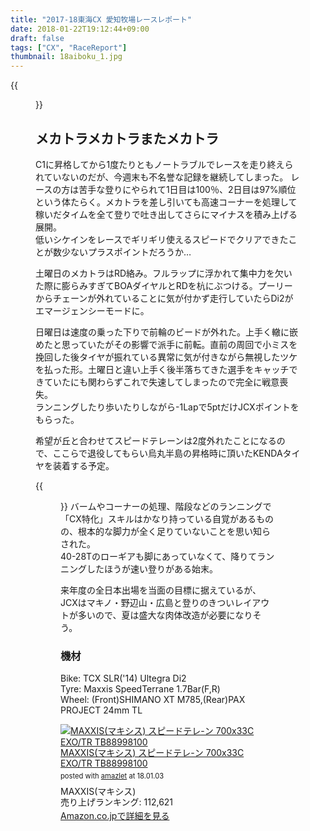 ```yaml
---
title: "2017-18東海CX 愛知牧場レースレポート"
date: 2018-01-22T19:12:44+09:00
draft: false
tags: ["CX", "RaceReport"]
thumbnail: 18aiboku_1.jpg
---
```

{{<figure src="18aiboku_1.jpg">}}
## メカトラメカトラまたメカトラ

C1に昇格してから1度たりともノートラブルでレースを走り終えられていないのだが、今週末も不名誉な記録を継続してしまった。
レースの方は苦手な登りにやられて1日目は100％、2日目は97%順位という体たらく。メカトラを差し引いても高速コーナーを処理して稼いだタイムを全て登りで吐き出してさらにマイナスを積み上げる展開。\
低いシケインをレースでギリギリ使えるスピードでクリアできたことが数少ないプラスポイントだろうか…

土曜日のメカトラはRD絡み。フルラップに浮かれて集中力を欠いた際に膨らみすぎてBOAダイヤルとRDを杭にぶつける。プーリーからチェーンが外れていることに気が付かず走行していたらDi2がエマージェンシーモードに。

日曜日は速度の乗った下りで前輪のビードが外れた。上手く轍に嵌めたと思っていたがその影響で派手に前転。直前の周回で小ミスを挽回した後タイヤが振れている異常に気が付きながら無視したツケを払った形。土曜日と違い上手く後半落ちてきた選手をキャッチできていたにも関わらずこれで失速してしまったので完全に戦意喪失。\
ランニングしたり歩いたりしながら-1Lapで5ptだけJCXポイントをもらった。

希望が丘と合わせてスピードテレーンは2度外れたことになるので、ここらで退役してもらい烏丸半島の昇格時に頂いたKENDAタイヤを装着する予定。

{{<figure src="18aiboku_2.jpg">}}
バームやコーナーの処理、階段などのランニングで「CX特化」スキルはかなり持っている自覚があるものの、根本的な脚力が全く足りていないことを思い知らされた。\
40-28Tのローギアも脚にあっていなくて、降りてランニングしたほうが速い登りがある始末。

来年度の全日本出場を当面の目標に据えているが、JCXはマキノ・野辺山・広島と登りのきついレイアウトが多いので、夏は盛大な肉体改造が必要になりそう。

### 機材
Bike: TCX SLR('14) Ultegra Di2\
Tyre: Maxxis SpeedTerrane 1.7Bar(F,R)\
Wheel: (Front)SHIMANO XT M785,(Rear)PAX PROJECT 24mm TL

<div class="amazlet-box" style="margin-bottom:0px;"><div class="amazlet-image" style="float:left;margin:0px 12px 1px 0px;"><a href="http://www.amazon.co.jp/exec/obidos/ASIN/B01M8LR2G6/gensobunya-22/ref=nosim/" name="amazletlink" target="_blank"><img src="https://images-fe.ssl-images-amazon.com/images/I/51ZqOgIJixL._SL160_.jpg" alt="MAXXIS(マキシス) スピードテレ-ン 700x33C EXO/TR TB88998100" style="border: none;" /></a></div><div class="amazlet-info" style="line-height:120%; margin-bottom: 10px"><div class="amazlet-name" style="margin-bottom:10px;line-height:120%"><a href="http://www.amazon.co.jp/exec/obidos/ASIN/B01M8LR2G6/gensobunya-22/ref=nosim/" name="amazletlink" target="_blank">MAXXIS(マキシス) スピードテレ-ン 700x33C EXO/TR TB88998100</a><div class="amazlet-powered-date" style="font-size:80%;margin-top:5px;line-height:120%">posted with <a href="http://www.amazlet.com/" title="amazlet" target="_blank">amazlet</a> at 18.01.03</div></div><div class="amazlet-detail">MAXXIS(マキシス) <br />売り上げランキング: 112,621<br /></div><div class="amazlet-sub-info" style="float: left;"><div class="amazlet-link" style="margin-top: 5px"><a href="http://www.amazon.co.jp/exec/obidos/ASIN/B01M8LR2G6/gensobunya-22/ref=nosim/" name="amazletlink" target="_blank">Amazon.co.jpで詳細を見る</a></div></div></div><div class="amazlet-footer" style="clear: left"></div></div>